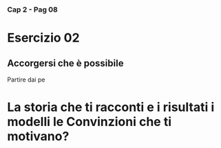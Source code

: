 ###  Cap 2 - Pag 08
# Esercizio 02 

## Accorgersi che è possibile

Partire dai pe
 
# La storia che ti racconti e i risultati i modelli le Convinzioni che ti motivano?

<!--stackedit_data:
eyJoaXN0b3J5IjpbMTkzMTc1OTYyNCwxMjM1NzY1NDI1XX0=
-->